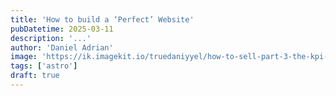 ```yaml
---
title: 'How to build a ‘Perfect’ Website'
pubDatetime: 2025-03-11
description: '...'
author: 'Daniel Adrian'
image: 'https://ik.imagekit.io/truedaniyyel/how-to-sell-part-3-the-kpi-that-many-ceos-miss.webp?updatedAt=1740524354109'
tags: ['astro']
draft: true
---
```


